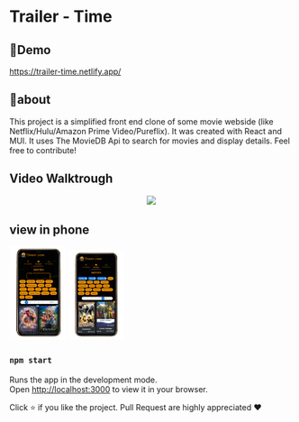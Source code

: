 # Trailer - Time

## 👾Demo
  https://trailer-time.netlify.app/

## 🎯about
This project is a simplified front end clone of some movie webside (like Netflix/Hulu/Amazon Prime Video/Pureflix). It was created with React and MUI. It uses The MovieDB Api to search for movies and display details. Feel free to contribute!

## Video Walktrough
<p align="center">
	<img src="https://github.com/David-Elkabas/trailer-time/blob/master/pictures%20%26%20gifs/demo-gif.gif">
</p>

## view in phone 

<p float="left">
  <img src="https://github.com/David-Elkabas/trailer-time/blob/master/pictures%20%26%20gifs/phone-image1.png" width="100" />
  <img src="https://github.com/David-Elkabas/trailer-time/blob/master/pictures%20%26%20gifs/phone-image2.png" width="100" /> 
</p>

### `npm start`

Runs the app in the development mode.\
Open [http://localhost:3000](http://localhost:3000) to view it in your browser.

Click ⭐ if you like the project. Pull Request are highly appreciated ❤️
